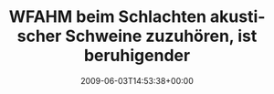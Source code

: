 ---
retweeted: false
source: <a href="http://twitter.com" rel="nofollow">Twitter Web Client</a>
entities:
  hashtags:
  - text: WFAHM
    indices:
    - '0'
    - '6'
  symbols: []
  user_mentions: []
  urls: []
display_text_range:
- '0'
- '121'
favorite_count: '0'
id_str: '2017121226'
truncated: false
retweet_count: '0'
id: '2017121226'
created_at: Wed Jun 03 14:53:38 +0000 2009
favorited: false
full_text: "#WFAHM beim Schlachten akustischer Schweine zuzuhören, ist beruhigender
  als Zertifikatsfehler in Exchange 2007 zu finden."
lang: de
tags:
- WFAHM
- pesos/twitter
date: '2009-06-03T14:53:38+00:00'
src: https://twitter.com/bascht/status/2017121226
original_url: https://twitter.com/bascht/status/2017121226
type: twitter_tweet
text: "#WFAHM beim Schlachten akustischer Schweine zuzuhören, ist beruhigender als
  Zertifikatsfehler in Exchange 2007 zu finden."
title: 'WFAHM beim Schlachten akustischer Schweine zuzuhören, ist beruhigender '

---